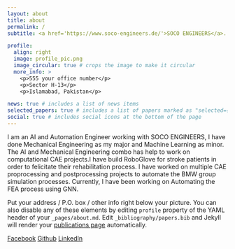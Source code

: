 ```yaml
---
layout: about
title: about
permalink: /
subtitle: <a href='https://www.soco-engineers.de/'>SOCO ENGINEERS</a>. Taunusstrasse 42, 80807 Munich, Germany, +49 89 3537 9100.

profile:
  align: right
  image: profile_pic.png
  image_circular: true # crops the image to make it circular
  more_info: >
    <p>555 your office number</p>
    <p>Sector H-13</p>
    <p>Islamabad, Pakistan</p>

news: true # includes a list of news items
selected_papers: true # includes a list of papers marked as "selected={true}"
social: true # includes social icons at the bottom of the page
---
```


I am an AI and Automation Engineer working with SOCO ENGINEERS, I have done Mechanical Engineering as my major and Machine Learning as minor. The AI and Mechanical Engineering combo has help to work on computational CAE projects.I have build RoboGlove for stroke patients in order to felicitate their rehabilitation process. I have worked on multiple CAE proprocessing and postprocessing projects to automate the BMW group simulation processes. Currently, I have been  working on Automating the FEA process using GNN.

Put your address / P.O. box / other info right below your picture. You can also disable any of these elements by editing `profile` property of the YAML header of your `_pages/about.md`. Edit `_bibliography/papers.bib` and Jekyll will render your [publications page](/al-folio/publications/) automatically.

[Facebook](https://www.facebook.com/profile.php?id=100012963545472)
[Github](https://github.com/farhanzafrani)
[LinkedIn](https://www.linkedin.com/in/farhan-zafrani/)

